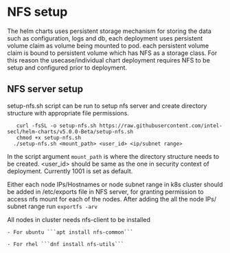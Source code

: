 # NFS setup

The helm charts uses persistent storage mechanism for storing the data such as configuration, logs and db, each deployment uses persistent volume claim as volume being mounted to pod.
each persistent volume claim is bound to persistent volume which has NFS as a storage class. 
For this reason the usecase/individual chart deployment requires NFS to be setup and configured prior to deployment.

## NFS server setup
setup-nfs.sh script can be run to setup nfs server and create directory structure with appropriate file permissions.

```shell script 
   curl -fsSL -o setup-nfs.sh https://raw.githubusercontent.com/intel-secl/helm-charts/v5.0.0-Beta/setup-nfs.sh
   chmod +x setup-nfs.sh
  ./setup-nfs.sh <mount_path> <user_id> <ip/subnet range>
```

In the script argument ```mount_path``` is where the directory structure needs to be created. <user_id> should be same as the one in
security context of deployment. Currently 1001 is set as default.

    
Either each node IPs/Hostnames or node subnet range in k8s cluster should be added in /etc/exports file in NFS server, for granting permission to access nfs mount
for each of the nodes. After adding the all the node IPs/ subnet range run ```exportfs -arv```
    
All nodes in cluster needs nfs-client to be installed

    - For ubuntu ```apt install nfs-common```
    
    - For rhel ```dnf install nfs-utils```
